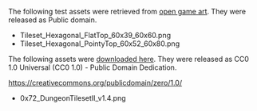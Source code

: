 The following test assets were retrieved
from [open game art](https://opengameart.org/content/minimalistic-hexagonal-tilesets-both-orientations).
They were released as Public domain.

- Tileset_Hexagonal_FlatTop_60x39_60x60.png
- Tileset_Hexagonal_PointyTop_60x52_60x80.png


The following assets were [downloaded here](https://0x72.itch.io/dungeontileset-ii).
They were released as CC0 1.0 Universal (CC0 1.0) - Public Domain Dedication.

https://creativecommons.org/publicdomain/zero/1.0/

- 0x72_DungeonTilesetII_v1.4.png